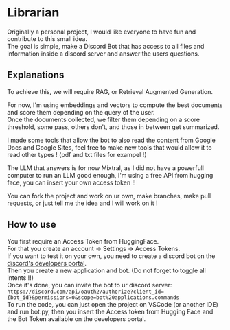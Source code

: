 # Librarian
Originally a personal project, I would like everyone to have fun and contribute to this small idea.  
The goal is simple, make a Discord Bot that has access to all files and information inside a discord server and answer the users questions.

## Explanations
To achieve this, we will require RAG, or Retrieval Augmented Generation.

For now, I'm using embeddings and vectors to compute the best documents and score them depending on the query of the user.  
Once the documents collected, we filter them depending on a score threshold, some pass, others don't, and those in between get summarized.

I made some tools that allow the bot to also read the content from Google Docs and Google Sites, feel free to make new tools that would allow it to read other types ! (pdf and txt files for exampel !)

The LLM that answers is for now Mixtral, as I did not have a powerfull computer to run an LLM good enough, I'm using a free API from hugging face, you can insert your own access token !!

You can fork the project and work on ur own, make branches, make pull requests, or just tell me the idea and I will work on it !

## How to use
You first require an Access Token from HuggingFace.  
For that you create an account -> Settings -> Access Tokens.  
If you want to test it on your own, you need to create a discord bot on the [discord's developers portal](https://discord.com/developers/applications).  
Then you create a new application and bot. (Do not forget to toggle all intents !!)  
Once it's done, you can invite the bot to ur discord server:  
`https://discord.com/api/oauth2/authorize?client_id={bot_id}&permissions=0&scope=bot%20applications.commands`  
To run the code, you can just open the project on VSCode (or another IDE) and run bot.py, then you insert the Access token from Hugging Face and the Bot Token available on the developers portal.
